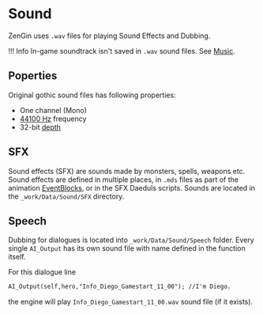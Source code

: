 # Sound
ZenGin uses `.wav` files for playing Sound Effects and Dubbing.

!!! Info
    In-game soundtrack isn't saved in `.wav` sound files. See [Music](../music.md).

## Poperties
Original gothic sound files has following properties:

- One channel (Mono)
- [44100 Hz](https://en.wikipedia.org/wiki/44,100_Hz) frequency
- 32-bit [depth](https://en.wikipedia.org/wiki/Audio_bit_depth)

## SFX
Sound effects (SFX) are sounds made by monsters, spells, weapons etc. Sound effects are defined in multiple places, in `.mds` files as part of the animation [EventBlocks](../anims/events.md), or in the SFX Daeduls scripts. Sounds are located in the `_work/Data/Sound/SFX` directory. 

## Speech
Dubbing for dialogues is located into `_work/Data/Sound/Speech` folder. Every single `AI_Output` has its own sound file with name defined in the function itself.

For this dialogue line
```dae
AI_Output(self,hero,"Info_Diego_Gamestart_11_00"); //I'm Diego.
```
the engine will play `Info_Diego_Gamestart_11_00.wav` sound file (if it exists).
